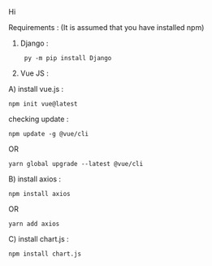 Hi

Requirements :
(It is assumed that you have installed npm)

1) Django :

        py -m pip install Django

2) Vue JS :

A) install vue.js :

    npm init vue@latest

checking update :

    npm update -g @vue/cli
         
OR
     
    yarn global upgrade --latest @vue/cli

B) install axios :

    npm install axios
         
OR
     
    yarn add axios


C) install chart.js :
     
    npm install chart.js
